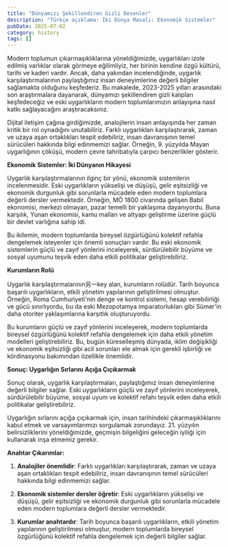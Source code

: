 ```yaml
---
title: "Dünyamızı Şekillendiren Gizli Desenler"
description: "Türkçe açıklama: İki Dünya Masalı: Ekonomik Sistemler"
pubDate: 2025-07-02
category: history
tags: []
---
```


Modern toplumun çıkarmaşıklıklarına yöneldiğimizde, uygarlıkları izole edilmiş varlıklar olarak görmeye eğilimliyiz, her birinin kendine özgü kültürü, tarihi ve kaderi vardır. Ancak, daha yakından incelendiğinde, uygarlık karşılaştırmalarının paylaştığımız insan deneyimlerine değerli bilgiler sağlamakta olduğunu keşfederiz. Bu makalede, 2023-2025 yılları arasındaki son araştırmalara dayanarak, dünyamızı şekillendiren gizli kalıpları keşfedeceğiz ve eski uygarlıkların modern toplumlarımızın anlayışına nasıl katkı sağlayacağını araştıracaksınız.

Dijital iletişim çağına girdiğimizde, analojilerin insan anlayışında her zaman kritik bir rol oynadığını unutabiliriz. Farklı uygarlıkları karşılaştırarak, zaman ve uzaya aşan ortaklıkları tespit edebiliriz, insan davranışının temel sürücüleri hakkında bilgi edinmemizi sağlar. Örneğin, 9. yüzyılda Mayan uygarlığının çöküşü, modern çevre tahribatıyla çarpıcı benzerlikler gösterir.

**Ekonomik Sistemler: İki Dünyanın Hikayesi**

Uygarlık karşılaştırmalarının ilginç bir yönü, ekonomik sistemlerin incelenmesidir. Eski uygarlıkların yükselişi ve düşüşü, gelir eşitsizliği ve ekonomik durgunluk gibi sorunlarla mücadele eden modern toplumlara değerli dersler vermektedir. Örneğin, MÖ 1800 civarında gelişen Babil ekonomisi, merkezi olmayan, pazar temelli bir yaklaşıma dayanıyordu. Buna karşılık, Yunan ekonomisi, kamu malları ve altyapı geliştirme üzerine güçlü bir devlet varlığına sahip idi.

Bu ikilemin, modern toplumlarda bireysel özgürlüğünü kolektif refahla dengelemek isteyenler için önemli sonuçları vardır. Bu eski ekonomik sistemlerin güçlü ve zayıf yönlerini inceleyerek, sürdürülebilir büyüme ve sosyal uyumunu teşvik eden daha etkili politikalar geliştirebiliriz.

**Kurumların Rolü**

Uygarlık karşılaştırmalarının另一key alan, kurumların rolüdür. Tarih boyunca başarılı uygarlıkların, etkili yönetim yapılarının geliştirilmesi olmuştur. Örneğin, Roma Cumhuriyeti'nin denge ve kontrol sistemi, hesap verebilirliği ve gücü sınırlıyordu, bu da eski Mezopotamya imparatorlukları gibi Sümer'in daha otoriter yaklaşımlarına karşıtlık oluşturuyordu.

Bu kurumların güçlü ve zayıf yönlerini inceleyerek, modern toplumlarda bireysel özgürlüğünü kolektif refahla dengelemek için daha etkili yönetim modelleri geliştirebiliriz. Bu, bugün küreselleşmiş dünyada, iklim değişikliği ve ekonomik eşitsizliği gibi acil sorunları ele almak için gerekli işbirliği ve kördinasyonu bakımından özellikle önemlidir.

**Sonuç: Uygarlığın Sırlarını Açığa Çıçıkarmak**

Sonuç olarak, uygarlık karşılaştırmaları, paylaştığımız insan deneyimlerine değerli bilgiler sağlar. Eski uygarlıkların güçlü ve zayıf yönlerini inceleyerek, sürdürülebilir büyüme, sosyal uyum ve kolektif refahı teşvik eden daha etkili politikalar geliştirebiliriz.

Uygarlığın sırlarını açığa çıçıkarmak için, insan tarihindeki çıkarmaşıklıklarını kabul etmek ve varsayımlarımızı sorgulamak zorundayız. 21. yüzyılın belirsizliklerini yöneldiğimizde, geçmişin bilgeliğini geleceğin iyiliği için kullanarak inşa etmemiz gerekir.

**Anahtar Çıkarımlar:**

1. **Analojiler önemlidir**: Farklı uygarlıkları karşılaştırarak, zaman ve uzaya aşan ortaklıkları tespit edebiliriz, insan davranışının temel sürücüleri hakkında bilgi edinmemizi sağlar.

2. **Ekonomik sistemler dersler öğretir**: Eski uygarlıkların yükselişi ve düşüşü, gelir eşitsizliği ve ekonomik durgunluk gibi sorunlarla mücadele eden modern toplumlara değerli dersler vermektedir.

3. **Kurumlar anahtardır**: Tarih boyunca başarılı uygarlıkların, etkili yönetim yapılarının geliştirilmesi olmuştur, modern toplumlarda bireysel özgürlüğünü kolektif refahla dengelemek için değerli bilgiler sağlar.
